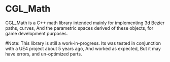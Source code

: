 # CGL_Math

CGL_Math is a C++ math library intended mainly for implementing 3d Bezier paths, curves, And the parametric spaces derived of these objects, for game development purposes.

#Note:
This library is still a work-in-progress. Its was tested in conjunction with a UE4 project about 5 years ago, And worked as expected, But it may have errors, and un-optimized parts.
